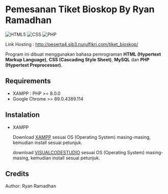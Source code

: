 <!-- Ryan Ramadhan -->

# Pemesanan Tiket Bioskop By Ryan Ramadhan

<img alt="HTML5" src="https://img.shields.io/badge/html5%20-%23E34F26.svg?&style=for-the-badge&logo=html5&logoColor=white"/> 
<img alt="CSS" src="https://img.shields.io/badge/css3%20-%231572B6.svg?&style=for-the-badge&logo=css3&logoColor=white"/>
<img alt="PHP" src="https://img.shields.io/badge/php-%23777BB4.svg?&style=for-the-badge&logo=php&logoColor=white"/>

Link Hosting : http://peserta4.sib3.nurulfikri.com/tiket_bioskop/

Program ini dibuat menggunakan bahasa pemrograman **HTML (Hypertext Markup Language)**, **CSS (Cascading Style Sheet)**, **MySQL** dan **PHP (Hypertext Preprocessor)**.

## Requirements

- XAMPP : PHP >= 8.0.0
- Google Chrome >= 89.0.4389.114

## Instalation

- XAMPP

  Download [XAMPP](https://www.apachefriends.org/download.html) sesuai OS (Operating System) masing-masing, kemudian install sesuai petunjuk.

  download [VISUALCODESTUDIO](https://code.visualstudio.com/download) sesuai OS (Operating System) masing-masing, kemudian install sesuai petunjuk.

## Credits

Author: Ryan Ramadhan
